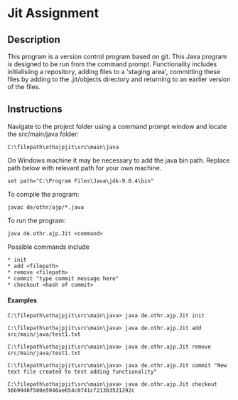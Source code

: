 # Jit Assignment

## Description
This program is a version control program based on git. This Java program is designed to be run from the command prompt. Functionality includes initialisiing a repository, adding files to a 'staging area', committing these files by adding to the .jit/objects directory and returning to an earlier version of the files. 

## Instructions

Navigate to the project folder using a command prompt window and locate the src/main/java folder:

```
C:\filepath\othajpjit\src\main\java
```

On Windows machine it may be necessary to add the java bin path. Replace path below with relevant path for your own machine.

```
set path="C:\Program Files\Java\jdk-9.0.4\bin"
```
To compile the program: 

```
javac de/othr/ajp/*.java
```

To run the program:

```
java de.othr.ajp.Jit <command>
```

Possible commands include
```
* init 
* add <filepath>
* remove <filepath>
* commit "type commit message here"
* checkout <hash of commit>
```

#### Examples
```
C:\filepath\othajpjit\src\main\java> java de.othr.ajp.Jit init

C:\filepath\othajpjit\src\main\java> java de.othr.ajp.Jit add src/main/java/test1.txt

C:\filepath\othajpjit\src\main\java> java de.othr.ajp.Jit remove src/main/java/test1.txt

C:\filepath\othajpjit\src\main\java> java de.othr.ajp.Jit commit "New text file created to test adding functionality"

C:\filepath\othajpjit\src\main\java> java de.othr.ajp.Jit checkout 56b9946f580e5946ae654c0741cf21363521292c

```

